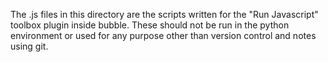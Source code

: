 The .js files in this directory are the scripts written for
the "Run Javascript" toolbox plugin inside bubble. These
should not be run in the python environment or used for any
purpose other than version control and notes using git.